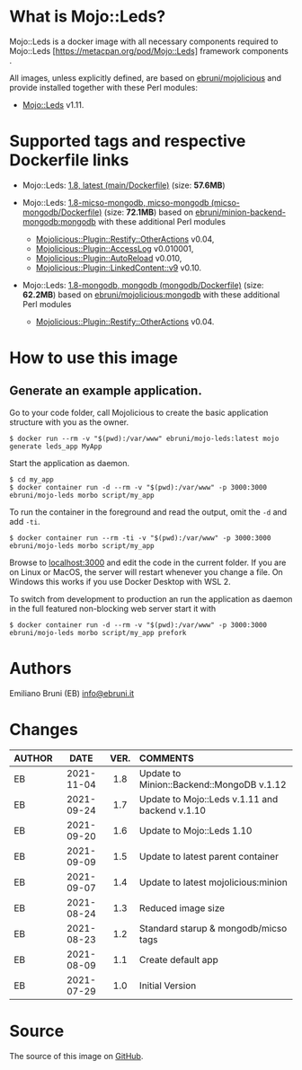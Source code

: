 <!-- this file is generated via docker-builder, do not edit it directly -->


# What is Mojo::Leds?

Mojo::Leds is a docker image with all necessary components required to Mojo::Leds [https://metacpan.org/pod/Mojo::Leds] framework components .

All images, unless explicitly defined, are based on [ebruni/mojolicious](https://hub.docker.com/repository/docker/ebruni/mojolicious) and provide installed together with these Perl modules:

* [Mojo::Leds](https://metacpan.org/pod/Mojo::Leds) v1.11.

# Supported tags and respective Dockerfile links

* Mojo::Leds: [1.8, latest (main/Dockerfile)](https://github.com/EmilianoBruni/Mojo-Leds/blob/master/main/Dockerfile) (size: **57.6MB**)

* Mojo::Leds: [1.8-micso-mongodb, micso-mongodb (micso-mongodb/Dockerfile)](https://github.com/EmilianoBruni/Mojo-Leds/blob/master/micso-mongodb/Dockerfile) (size: **72.1MB**) based on [ebruni/minion-backend-mongodb:mongodb](https://hub.docker.com/repository/docker/ebruni/minion-backend-mongodb) with these additional Perl modules

	* [Mojolicious::Plugin::Restify::OtherActions](https://metacpan.org/pod/Mojolicious::Plugin::Restify::OtherActions) v0.04,
	* [Mojolicious::Plugin::AccessLog](https://metacpan.org/pod/Mojolicious::Plugin::AccessLog) v0.010001,
	* [Mojolicious::Plugin::AutoReload](https://metacpan.org/pod/Mojolicious::Plugin::AutoReload) v0.010,
	* [Mojolicious::Plugin::LinkedContent::v9](https://metacpan.org/pod/Mojolicious::Plugin::LinkedContent::v9) v0.10.
* Mojo::Leds: [1.8-mongodb, mongodb (mongodb/Dockerfile)](https://github.com/EmilianoBruni/Mojo-Leds/blob/master/mongodb/Dockerfile) (size: **62.2MB**) based on [ebruni/mojolicious:mongodb](https://hub.docker.com/repository/docker/ebruni/mojolicious) with these additional Perl modules

	* [Mojolicious::Plugin::Restify::OtherActions](https://metacpan.org/pod/Mojolicious::Plugin::Restify::OtherActions) v0.04.

# How to use this image

## Generate an example application.

Go to your code folder, call Mojolicious to create the basic application
structure with you as the owner.

    $ docker run --rm -v "$(pwd):/var/www" ebruni/mojo-leds:latest mojo generate leds_app MyApp

Start the application as daemon.

    $ cd my_app
    $ docker container run -d --rm -v "$(pwd):/var/www" -p 3000:3000 ebruni/mojo-leds morbo script/my_app

To run the container in the foreground and read the output, omit the `-d` and add `-ti`.

    $ docker container run --rm -ti -v "$(pwd):/var/www" -p 3000:3000 ebruni/mojo-leds morbo script/my_app

Browse to [localhost:3000](http://localhost:3000) and edit the code in the
current folder. If you are on Linux or MacOS, the server will restart whenever
you change a file. On Windows this works if you use Docker Desktop with WSL 2.

To switch from development to production an run the application as daemon in
the full featured non-blocking web server start it with

    $ docker container run -d --rm -v "$(pwd):/var/www" -p 3000:3000 ebruni/mojo-leds morbo script/my_app prefork

# Authors

Emiliano Bruni (EB) <info@ebruni.it>

# Changes

| AUTHOR | DATE | VER. | COMMENTS |
|:---|:---:|:---:|:---|
| EB | 2021-11-04 | 1.8 | Update to Minion::Backend::MongoDB v.1.12 |
| EB | 2021-09-24 | 1.7 | Update to Mojo::Leds v.1.11 and backend v.1.10 |
| EB | 2021-09-20 | 1.6 | Update to Mojo::Leds 1.10 |
| EB | 2021-09-09 | 1.5 | Update to latest parent container |
| EB | 2021-09-07 | 1.4 | Update to latest mojolicious:minion |
| EB | 2021-08-24 | 1.3 | Reduced image size |
| EB | 2021-08-23 | 1.2 | Standard starup & mongodb/micso tags |
| EB | 2021-08-09 | 1.1 | Create default app |
| EB | 2021-07-29 | 1.0 | Initial Version |

# Source

The source of this image on [GitHub](https://github.com/EmilianoBruni/Mojo-Leds).
